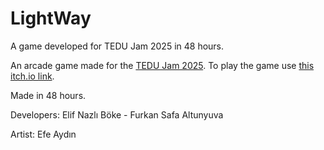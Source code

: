 # LightWay
A game developed for TEDU Jam 2025 in 48 hours.

An arcade game made for the [TEDU Jam 2025](https://itch.io/jam/tedujam2025). To play the game use [this itch.io link](https://elifnazlib.itch.io/lightway).

Made in 48 hours.

Developers: Elif Nazlı Böke - Furkan Safa Altunyuva

Artist: Efe Aydın
